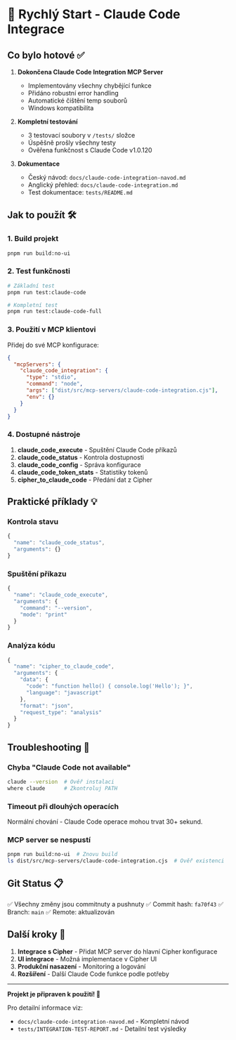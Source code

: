 # 🚀 Rychlý Start - Claude Code Integrace

## Co bylo hotové ✅

1. **Dokončena Claude Code Integration MCP Server**
   - Implementovány všechny chybějící funkce
   - Přidáno robustní error handling
   - Automatické čištění temp souborů
   - Windows kompatibilita

2. **Kompletní testování**
   - 3 testovací soubory v `/tests/` složce
   - Úspěšně prošly všechny testy
   - Ověřena funkčnost s Claude Code v1.0.120

3. **Dokumentace**
   - Český návod: `docs/claude-code-integration-navod.md`
   - Anglický přehled: `docs/claude-code-integration.md`
   - Test dokumentace: `tests/README.md`

## Jak to použít 🛠️

### 1. Build projekt
```bash
pnpm run build:no-ui
```

### 2. Test funkčnosti
```bash
# Základní test
pnpm run test:claude-code

# Kompletní test
pnpm run test:claude-code-full
```

### 3. Použití v MCP klientovi

Přidej do své MCP konfigurace:

```json
{
  "mcpServers": {
    "claude_code_integration": {
      "type": "stdio",
      "command": "node",
      "args": ["dist/src/mcp-servers/claude-code-integration.cjs"],
      "env": {}
    }
  }
}
```

### 4. Dostupné nástroje

1. **claude_code_execute** - Spuštění Claude Code příkazů
2. **claude_code_status** - Kontrola dostupnosti
3. **claude_code_config** - Správa konfigurace
4. **claude_code_token_stats** - Statistiky tokenů
5. **cipher_to_claude_code** - Předání dat z Cipher

## Praktické příklady 💡

### Kontrola stavu
```javascript
{
  "name": "claude_code_status",
  "arguments": {}
}
```

### Spuštění příkazu
```javascript
{
  "name": "claude_code_execute",
  "arguments": {
    "command": "--version",
    "mode": "print"
  }
}
```

### Analýza kódu
```javascript
{
  "name": "cipher_to_claude_code",
  "arguments": {
    "data": {
      "code": "function hello() { console.log('Hello'); }",
      "language": "javascript"
    },
    "format": "json",
    "request_type": "analysis"
  }
}
```

## Troubleshooting 🔧

### Chyba "Claude Code not available"
```bash
claude --version  # Ověř instalaci
where claude      # Zkontroluj PATH
```

### Timeout při dlouhých operacích
Normální chování - Claude Code operace mohou trvat 30+ sekund.

### MCP server se nespustí
```bash
pnpm run build:no-ui  # Znovu build
ls dist/src/mcp-servers/claude-code-integration.cjs  # Ověř existenci
```

## Git Status 📋

✅ Všechny změny jsou commitnuty a pushnuty
✅ Commit hash: `fa70f43`
✅ Branch: `main`
✅ Remote: aktualizován

## Další kroky 🎯

1. **Integrace s Cipher** - Přidat MCP server do hlavní Cipher konfigurace
2. **UI integrace** - Možná implementace v Cipher UI
3. **Produkční nasazení** - Monitoring a logování
4. **Rozšíření** - Další Claude Code funkce podle potřeby

---

**Projekt je připraven k použití! 🎉**

Pro detailní informace viz:
- `docs/claude-code-integration-navod.md` - Kompletní návod
- `tests/INTEGRATION-TEST-REPORT.md` - Detailní test výsledky
